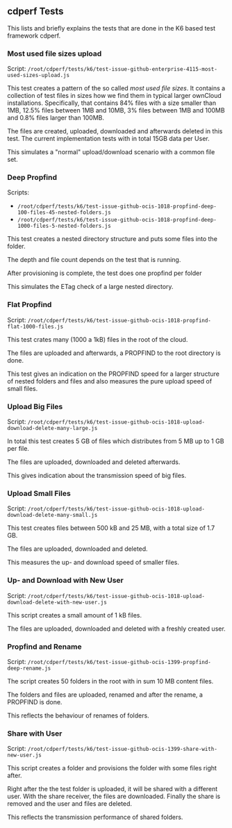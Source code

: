 
## cdperf Tests

This lists and briefly explains the tests that are done in the K6 based test framework cdperf.

### Most used file sizes upload

Script: `/root/cdperf/tests/k6/test-issue-github-enterprise-4115-most-used-sizes-upload.js`

This test creates a pattern of the so called *most used file sizes*. It contains a collection of test files in sizes how we find them in typical larger ownCloud installations. Specifically, that contains 84% files with a size smaller than 1MB, 12.5% files between 1MB and 10MB, 3% files between 1MB and 100MB and 0.8% files larger than 100MB.

The files are created, uploaded, downloaded and afterwards deleted in this test. The current implementation tests with in total 15GB data per User.

This simulates a "normal" upload/download scenario with a common file set.

### Deep Propfind

Scripts:
* `/root/cdperf/tests/k6/test-issue-github-ocis-1018-propfind-deep-100-files-45-nested-folders.js`
* `/root/cdperf/tests/k6/test-issue-github-ocis-1018-propfind-deep-1000-files-5-nested-folders.js`

This test creates a nested directory structure and puts some files into the folder.

The depth and file count depends on the test that is running.

After provisioning is complete, the test does one propfind per folder

This simulates the ETag check of a large nested directory.

### Flat Propfind

Script: `/root/cdperf/tests/k6/test-issue-github-ocis-1018-propfind-flat-1000-files.js`

This test crates many (1000 a 1kB) files in the root of the cloud.

The files are uploaded and afterwards, a PROPFIND to the root directory is done.

This test gives an indication on the PROPFIND speed for a larger structure of nested folders and files and also measures the pure upload speed of small files.

### Upload Big Files

Script: `/root/cdperf/tests/k6/test-issue-github-ocis-1018-upload-download-delete-many-large.js`

In total this test creates 5 GB of files which distributes from 5 MB up to 1 GB per file.

The files are uploaded, downloaded and deleted afterwards.

This gives indication about the transmission speed of big files.

### Upload Small Files

Script: `/root/cdperf/tests/k6/test-issue-github-ocis-1018-upload-download-delete-many-small.js`

This test creates files between 500 kB and 25 MB, with a total size of 1.7 GB.

The files are uploaded, downloaded and deleted.

This measures the up- and download speed of smaller files.

### Up- and Download with New User

Script: `/root/cdperf/tests/k6/test-issue-github-ocis-1018-upload-download-delete-with-new-user.js`

This script creates a small amount of 1 kB files.

The files are uploaded, downloaded and deleted with a freshly created user.

### Propfind and Rename

Script: `/root/cdperf/tests/k6/test-issue-github-ocis-1399-propfind-deep-rename.js`

The script creates 50 folders in the root with in sum 10 MB content files.

The folders and files are uploaded, renamed and after the rename, a PROPFIND is done.

This reflects the behaviour of renames of folders.

### Share with User

Script: `/root/cdperf/tests/k6/test-issue-github-ocis-1399-share-with-new-user.js`

This script creates a folder and provisions the folder with some files right after.

Right after the the test folder is uploaded, it will be shared with a different user. With the share receiver, the files are downloaded. Finally the share is removed and the user and files are deleted.

This reflects the transmission performance of shared folders.

